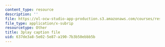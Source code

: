 ```yaml
---
content_type: resource
description: ''
file: https://ol-ocw-studio-app-production.s3.amazonaws.com/courses/res-10-s95-physics-of-covid-19-transmission-fall-2020/637de3a85e025e87a1907b3b50ebbb5b_7io-8_I6ZXA.vtt
file_type: application/x-subrip
resourcetype: Other
title: 3play caption file
uid: 637de3a8-5e02-5e87-a190-7b3b50ebbb5b
---
```

